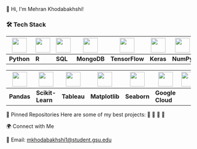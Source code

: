 👋 Hi, I'm Mehran Khodabakhshi!


### 🛠 Tech Stack

| <img src="https://cdn.jsdelivr.net/gh/devicons/devicon/icons/python/python-original.svg" width="40"/> | <img src="https://cdn.jsdelivr.net/gh/devicons/devicon/icons/r/r-original.svg" width="40"/> | <img src="https://cdn.jsdelivr.net/gh/devicons/devicon/icons/sqlite/sqlite-original.svg" width="40"/> | <img src="https://cdn.jsdelivr.net/gh/devicons/devicon/icons/mongodb/mongodb-original.svg" width="40"/> | <img src="https://cdn.jsdelivr.net/gh/devicons/devicon/icons/tensorflow/tensorflow-original.svg" width="40"/> | <img src="https://cdn.jsdelivr.net/gh/devicons/devicon/icons/keras/keras-original.svg" width="40"/> | <img src="https://cdn.jsdelivr.net/gh/devicons/devicon/icons/numpy/numpy-original.svg" width="40"/> |
|---|---|---|---|---|---|---|
| **Python** | **R** | **SQL** | **MongoDB** | **TensorFlow** | **Keras** | **NumPy** |

| <img src="https://cdn.jsdelivr.net/gh/devicons/devicon/icons/pandas/pandas-original.svg" width="40"/> | <img src="https://upload.wikimedia.org/wikipedia/commons/8/8a/SciPy_Logo.svg" width="40"/> | <img src="https://cdn.jsdelivr.net/gh/devicons/devicon/icons/scikitlearn/scikitlearn-original.svg" width="40"/> | <img src="https://logos-world.net/wp-content/uploads/2021/10/Tableau-Logo.png" width="40"/> | <img src="https://cdn.jsdelivr.net/gh/devicons/devicon/icons/matplotlib/matplotlib-original.svg" width="40"/> | <img src="https://seaborn.pydata.org/_images/logo-mark-lightbg.svg" width="40"/> | <img src="https://cdn.jsdelivr.net/gh/devicons/devicon/icons/googlecloud/googlecloud-original.svg" width="40"/> |
|---|---|---|---|---|---|---|
| **Pandas** | **Scikit-Learn** | **Tableau** | **Matplotlib** | **Seaborn** | **Google Cloud** |



📌 Pinned Repositories
Here are some of my best projects:
🔹 
🔹 
🔹 
🔹 


🌍 Connect with Me

📩 Email: mkhodabakhshi1@student.gsu.edu

